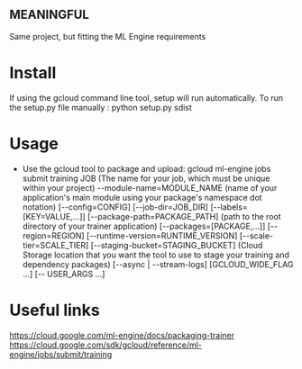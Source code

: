 ## MEANINGFUL
Same project, but fitting the ML Engine requirements

# Install
If using the gcloud command line tool, setup will run automatically.
To run the setup.py file manually : python setup.py sdist

# Usage
- Use the gcloud tool to package and upload:
gcloud ml-engine jobs submit training JOB (The name for your job, which must be unique within your project)
    --module-name=MODULE_NAME (name of your application's main module using your package's namespace dot notation)
    [--config=CONFIG]
    [--job-dir=JOB_DIR]
    [--labels=[KEY=VALUE,…]]
    [--package-path=PACKAGE_PATH] (path to the root directory of your trainer application)
    [--packages=[PACKAGE,…]]
    [--region=REGION]
    [--runtime-version=RUNTIME_VERSION]
    [--scale-tier=SCALE_TIER]
    [--staging-bucket=STAGING_BUCKET] (Cloud Storage location that you want the tool to use to stage your training and dependency packages)
    [--async     | --stream-logs]
    [GCLOUD_WIDE_FLAG …] [-- USER_ARGS …]

# Useful links
https://cloud.google.com/ml-engine/docs/packaging-trainer
https://cloud.google.com/sdk/gcloud/reference/ml-engine/jobs/submit/training